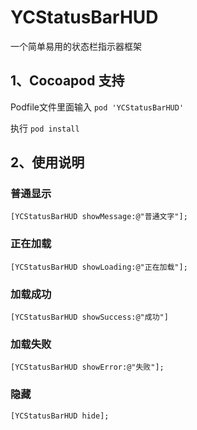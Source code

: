 # YCStatusBarHUD

一个简单易用的状态栏指示器框架

## 1、Cocoapod 支持

Podfile文件里面输入
`pod 'YCStatusBarHUD'`

执行 
`pod install`


## 2、使用说明

### 普通显示

```objc
[YCStatusBarHUD showMessage:@"普通文字"];
```
   
### 正在加载

```objc
[YCStatusBarHUD showLoading:@"正在加载"];
```

### 加载成功
```objc
[YCStatusBarHUD showSuccess:@"成功"]
```

### 加载失败
```objc
[YCStatusBarHUD showError:@"失败"];
```

### 隐藏
```objc
[YCStatusBarHUD hide];
```


